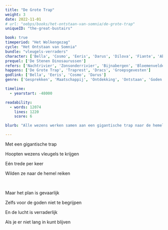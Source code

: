 ```yaml
---
title: "De Grote Trap"
weight: 3
date: 2022-11-01
# url: "oebps/books/het-ontstaan-van-somnia/de-grote-trap"
uniqueID: "the-great-bustairs"

book: true
timeperiod: "Het Wolkengezag"
cycle: "Het Ontstaan van Somnia"
bundle: "vleugels-verraders"
character: ['Bella', 'Cosmo', 'Eeris', 'Darus', 'Dilova', 'Fiante', 'Abrahon']
prequel: ['De Stenen Dinosaurussen']
refers: ['Nachtrivier', 'Zonsonderrivier', 'Bijnabergen', 'Bloemenvelden van Bijdehand', 'De Spookvogel', 'De Midterrazee', 'Atheeni']
happens: ['De Grote Trap', 'Traprest', 'Dracs', 'Groepsgevesten']
godlink: ['Bella', 'Eeris', 'Cosmo', 'Darus']
genre: ['Gesprekken', 'Maatschappij', 'Ontdekking', 'Ontstaan', 'Goden', 'Spionage', 'Misdaad', "Biologie"]

timeline:
  - yearstart: -48000

readability:
  - words: 12074
    lines: 1220
    score: 6

blurb: "Alle wezens werken samen aan een gigantische trap naar de hemel. Het knapste en hoogste dat ze ooit hebben gemaakt. De goden begrijpen niet waarom, maar weten wel dat ze niet té hoog mogen komen ..."

---
```


Met een gigantische trap

Hoopten wezens vleugels te krijgen

Eén trede per keer

Wilden ze naar de hemel reiken

&nbsp;

Maar het plan is gevaarlijk

Zelfs voor de goden niet te begrijpen

En de lucht is verraderlijk

Als je er niet lang in kunt blijven

